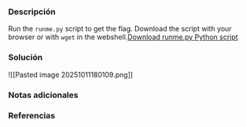 ### Descripción 
Run the `runme.py` script to get the flag. Download the script with your browser or with `wget` in the webshell.[Download runme.py Python script](https://artifacts.picoctf.net/c/34/runme.py)
### Solución 
![[Pasted image 20251011180109.png]]
### Notas adicionales
### Referencias